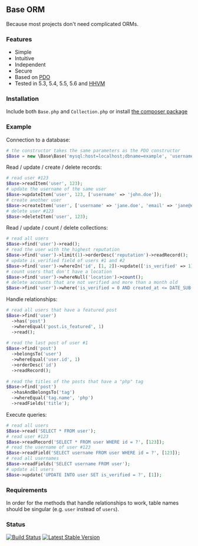 ## Base ORM

Because most projects don't need complicated ORMs.

### Features

- Simple
- Intuitive
- Independent
- Secure
- Based on [PDO](http://php.net/manual/en/book.pdo.php)
- Tested in 5.3, 5.4, 5.5, 5.6 and [HHVM](http://hhvm.com/)

### Installation

Include both `Base.php` and `Collection.php` or install [the composer package](https://packagist.org/packages/erusev/base)

### Example

Connection to a database:
```php
# the constructor takes the same parameters as the PDO constructor
$Base = new \Base\Base('mysql:host=localhost;dbname=example', 'username', 'password');
```

Read / update / create / delete records:
```php
# read user #123
$Base->readItem('user', 123);
# update the username of the same user
$Base->updateItem('user', 123, ['username' => 'john.doe']);
# create another user
$Base->createItem('user', ['username' => 'jane.doe', 'email' => 'jane@example.com']);
# delete user #123
$Base->deleteItem('user', 123);
```

Read / update / count / delete collections:
```php
# read all users
$Base->find('user')->read();
# read the user with the highest reputation
$Base->find('user')->limit(1)->orderDesc('reputation')->readRecord();
# update is_verified field of users #1 and #2
$Base->find('user')->whereIn('id', [1, 2])->update(['is_verified' => 1]);
# count users that don't have a location
$Base->find('user')->whereNull('location')->count();
# delete accounts that are not verified and more than a month old
$Base->find('user')->where('is_verified = 0 AND created_at <= DATE_SUB(NOW(),INTERVAL 1 MONTH)')->delete();
```

Handle relationships:
```php
# read all users that have a featured post
$Base->find('user')
  ->has('post')
  ->whereEqual('post.is_featured', 1)
  ->read();
  
# read the last post of user #1
$Base->find('post')
  ->belongsTo('user')
  ->whereEqual('user.id', 1)
  ->orderDesc('id')
  ->readRecord();
  
# read the titles of the posts that have a "php" tag
$Base->find('post')
  ->hasAndBelongsTo('tag')
  ->whereEqual('tag.name', 'php')
  ->readFields('title');
```

Execute queries:
```php
# read all users
$Base->read('SELECT * FROM user');
# read user #123
$Base->readRecord('SELECT * FROM user WHERE id = ?', [123]);
# read the username of user #123
$Base->readField('SELECT username FROM user WHERE id = ?', [123]);
# read all usernames
$Base->readFields('SELECT username FROM user');
# update all users
$Base->update('UPDATE INTO user SET is_verified = ?', [1]);
```

### Requirements

In order for the methods that handle relationships to work, table names should be singular (e.g. `user` instead of `users`).

### Status

[![Build Status](http://img.shields.io/travis/erusev/base.svg?style=flat-square)](https://travis-ci.org/erusev/base)
[![Latest Stable Version](http://img.shields.io/packagist/v/erusev/base.svg?style=flat-square)](https://packagist.org/packages/erusev/base)
